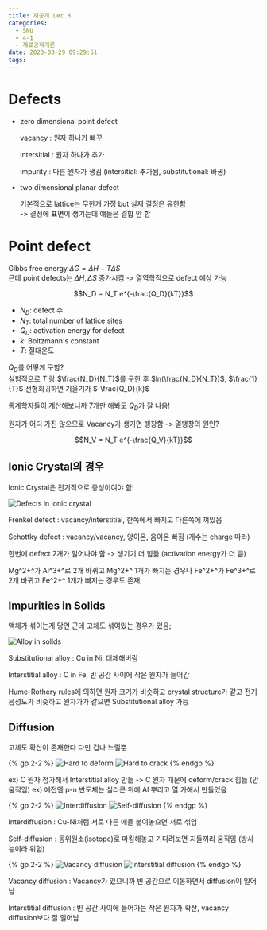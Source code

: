 ```yaml
---
title: 재공개 Lec 8
categories:
  - SNU
  - 4-1
  - 재료공학개론
date: 2023-03-29 09:29:51
tags:
---
```


# Defects

- zero dimensional point defect

    vacancy
    : 원자 하나가 빠꾸

    intersitial
    : 원자 하나가 추가

    impurity
    : 다른 원자가 생김 (intersitial: 추가됨, substitutional: 바뀜)
- two dimensional planar defect

    기본적으로 lattice는 무한개 가정 but 실제 결정은 유한함  
    -> 결정에 표면이 생기는데 얘들은 결합 안 함

# Point defect

Gibbs free energy $\Delta G=\Delta H-T\Delta S$  
근데 point defects는 $\Delta H, \Delta S$ 증가시킴
-> 열역학적으로 defect 예상 가능

$$N_D = N_T e^{-\frac{Q_D}{kT}}$$

- $N_D$: defect 수
- $N_T$: total number of lattice sites
- $Q_D$: activation energy for defect
- $k$: Boltzmann's constant
- $T$: 절대온도

$Q_D$를 어떻게 구함?  
실험적으로 $T$ 랑 $\frac{N_D}{N_T}$를 구한 후 $ln(\frac{N_D}{N_T})$, $\frac{1}{T}$ 선형회귀하면 기울기가 $-\frac{Q_D}{k}$

통계학자들이 계산해보니까 7개만 해봐도 $Q_D$가 잘 나옴!

원자가 어디 가진 않으므로 Vacancy가 생기면 팽창함 -> 열팽창의 원인?

$$N_V = N_T e^{-\frac{Q_V}{kT}}$$

## Ionic Crystal의 경우

Ionic Crystal은 전기적으로 중성이여야 함!

![Defects in ionic crystal](ionic_defects.png)

Frenkel defect
: vacancy/interstitial, 한쪽에서 빠지고 다른쪽에 껴있음

Schottky defect
: vacancy/vacancy, 양이온, 음이온 빠짐 (개수는 charge 따라)

한번에 defect 2개가 일어나야 함 -> 생기기 더 힘듦 (activation energy가 더 큼)

Mg^2+^가 Al^3+^로 2개 바뀌고 Mg^2+^ 1개가 빠지는 경우나
Fe^2+^가 Fe^3+^로 2개 바뀌고 Fe^2+^ 1개가 빠지는 경우도 존재;

## Impurities in Solids

액체가 섞이는게 당연 근데 고체도 섞여있는 경우가 있음;

![Alloy in solids](alloy.png)

Substitutional alloy
: Cu in Ni, 대체해버림

Interstitial alloy
: C in Fe, 빈 공간 사이에 작은 원자가 들어감

Hume-Rothery rules에 의하면 원자 크기가 비슷하고 crystal structure가 같고 전기음성도가 비슷하고 원자가가 같으면 Substitutional alloy 가능

## Diffusion

고체도 확산이 존재한다 다만 겁나 느릴뿐

{% gp 2-2 %}
![Hard to deform](deform.png)
![Hard to crack](crack.png)
{% endgp %}

ex) C 원자 첨가해서 Interstitial alloy 만듦 -> C 원자 때문에 deform/crack 힘듦 (안 움직임)
ex) 예전엔 p-n 반도체는 실리콘 위에 Al 뿌리고 열 가해서 만들었음

{% gp 2-2 %}
![Interdiffusion](interdiffusion.png)
![Self-diffusion](self_diffusion.png)
{% endgp %}

Interdiffusion
: Cu-Ni처럼 서로 다른 애들 붙여놓으면 서로 섞임

Self-diffusion
: 동위원소(isotope)로 마킹해놓고 기다려보면 지들끼리 움직임 (방사능이라 위험)

{% gp 2-2 %}
![Vacancy diffusion](vacancy_diffusion.png)
![Interstitial diffusion](interstitial_diffusion.png)
{% endgp %}

Vacancy diffusion
: Vacancy가 있으니까 빈 공간으로 이동하면서 diffusion이 일어남

Interstitial diffusion
: 빈 공간 사이에 들어가는 작은 원자가 확산, vacancy diffusion보다 잘 일어남
